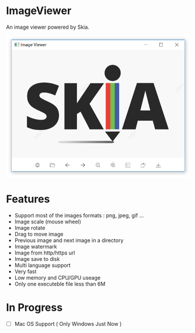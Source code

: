 # ImageViewer

An image viewer powered by Skia.

![](./doc/app.png)

# Features

- Support most of the images formats : png, jpeg, gif ...
- Image scale (mouse wheel)
- Image rotate
- Drag to move image
- Previous image and next image in a directory
- Image watermark
- Image from http/https url
- Image save to disk
- Multi language support
- Very fast
- Low memory and CPU/GPU useage
- Only one executeble file less than 6M

# In Progress

- [ ] Mac OS Support ( Only Windows Just Now )
